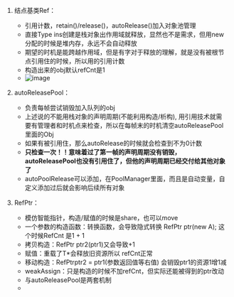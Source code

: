 1. 结点基类Ref：
   - 引用计数，retain()/release()，autoRelease()加入对象池管理
   - 直接Type ins创建是栈对象出作用域就释放，显然也不是需求，但用new分配的时候是堆内存，永远不会自动释放
   - 期望的时机是能跨越作用域，但是有字对于释放的理解，就是没有被根节点引用住的时候，所以用的引用计数
   - 构造出来的obj默认refCnt是1
   - ![image](https://github.com/user-attachments/assets/e07a1b54-913e-4472-8797-69bfa8575c0e)
  
2. autoReleasePool：
   - 负责每帧尝试销毁加入队列的obj
   - 上述说的不能用栈对象的声明周期(不能利用构造/析构), 用引用技术就需要有管理者和时机点来检查，所以在每帧末的时机清空autoReleasePool里面的Obj
   - 如果有被引用住，那么autoRelease的时候就会检查到不为0计数
   - **只检查一次！！意味着过了第一帧的声明周期没有销毁，autoReleasePool也没有引用住了，但他的声明周期已经交付给其他对象了**
   - autoPoolRelease可以添加，在PoolManager里面，而且是自动变量，自定义添加过后就会影响后续所有对象
  
3. RefPtr：
   - 模仿智能指针，构造/赋值的时候是share，也可以move
   - 一个参数的构造函数：转换函数，会导致隐式转换 RefPtr<A> ptr(new A); 这个时候RefCnt 是1 + 1
   - 拷贝构造：RefPtr<A> ptr2(ptr1)又会导致+1
   - 赋值：重载了T*会释放旧资源所以 refCnt正常
   - 移动构造：RefPtr<A>ptr2 = ptr1(参数返回值等右值) 会销毁ptr1的资源1增1减
   - weakAssign：只是构造的时候不加refCnt，但实际还能被得到的ptr改动
   - 与autoReleasePool是两套机制
   - 
